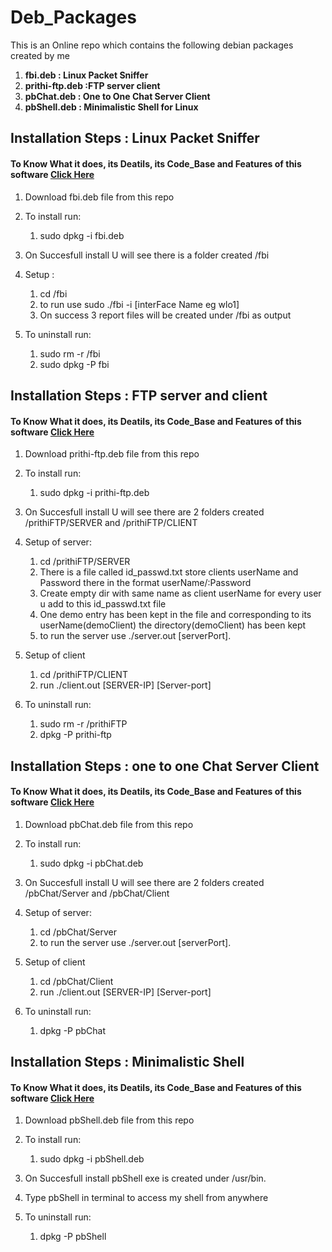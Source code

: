 # Deb_Packages
This is an Online repo which contains the following debian packages created by me
1. **fbi.deb : Linux Packet Sniffer**
2. **prithi-ftp.deb :FTP server client**
3. **pbChat.deb : One to One Chat Server Client**
4. **pbShell.deb : Minimalistic Shell for Linux**

## Installation Steps : Linux Packet Sniffer
#### To Know What it does, its Deatils, its Code_Base and Features of this software <a href="https://github.com/pb-dot/Socket_Programming/tree/main/Fbi">Click Here</a>

1. Download fbi.deb file from this repo
   
2. To install run:
   1. sudo dpkg -i fbi.deb

3. On Succesfull install U will see there is a folder created /fbi

4. Setup :
   1. cd /fbi
   2. to run  use sudo ./fbi -i [interFace Name eg wlo1]
   3. On success 3 report files will be created under /fbi as output

5. To uninstall run:
   1. sudo rm -r /fbi
   2. sudo dpkg -P fbi


## Installation Steps : FTP server and client 
#### To Know What it does, its Deatils, its Code_Base and Features of this software <a href="https://github.com/pb-dot/Socket_Programming/tree/main/FTP">Click Here</a>

1. Download prithi-ftp.deb file from this repo
   
2. To install run:
   1. sudo dpkg -i prithi-ftp.deb

3. On Succesfull install U will see there are 2 folders created /prithiFTP/SERVER and /prithiFTP/CLIENT

4. Setup of server:
   1. cd /prithiFTP/SERVER
   2. There is a file called id_passwd.txt store clients userName and Password there in the format userName/:Password
   3. Create empty dir with same name as client userName for every user u add to this id_passwd.txt file
   4. One demo entry has been kept in the file and corresponding to its userName(demoClient) the directory(demoClient) has been kept
   5. to run the server use ./server.out [serverPort].

5. Setup of client
   1. cd /prithiFTP/CLIENT
   2. run ./client.out [SERVER-IP] [Server-port]

6. To uninstall run:
   1. sudo rm -r /prithiFTP
   2. dpkg -P prithi-ftp


## Installation Steps : one to one Chat Server Client 
#### To Know What it does, its Deatils, its Code_Base and Features of this software <a href="https://github.com/pb-dot/Socket_Programming/tree/main/one-to-one-Chat">Click Here</a>

   1. Download pbChat.deb file from this repo
   
   2. To install run:
      1. sudo dpkg -i pbChat.deb

   3. On Succesfull install U will see there are 2 folders created /pbChat/Server and /pbChat/Client

   4. Setup of server:
      1. cd /pbChat/Server
      2. to run the server use ./server.out [serverPort].

   5. Setup of client
      1. cd /pbChat/Client
      2. run ./client.out [SERVER-IP] [Server-port]

   6. To uninstall run:
      1. dpkg -P pbChat


## Installation Steps : Minimalistic Shell 
#### To Know What it does, its Deatils, its Code_Base and Features of this software <a href="https://github.com/pb-dot/pb_shell">Click Here</a>

   1. Download pbShell.deb file from this repo
   
   2. To install run:
      1. sudo dpkg -i pbShell.deb

   3. On Succesfull install pbShell exe is created under /usr/bin.
   
   4. Type pbShell in terminal to access my shell from anywhere
   
   5. To uninstall run:
      1. dpkg -P pbShell
